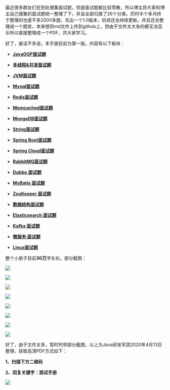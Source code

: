 最近很多群友们在到处搜集面试题，但是面试题都比较零散，所以博主将大家和博主自己搜集的面试题统一整理了下，并且全部归类了26个分类，历时半个多月终于整理的也差不多2000多题，先出一个1.0版本，后续还会持续更新。并且还会整理成一个题库，本来想将md文件上传到github上，但由于文件太大有的都无法显示所以直接整理成一个PDF，共大家学习。



好了，废话不多说，本手册目前为第一版，内容有以下板块：

-  [**JavaOOP面试题**](https://github.com/duchaochen/Java-V1.0/blob/master/Java/JavaOOP.md)

- [**多线程&并发面试题**](https://github.com/duchaochen/Java-V1.0/blob/master/Java/%E5%A4%9A%E7%BA%BF%E7%A8%8B%26%E5%B9%B6%E5%8F%91%E9%9D%A2%E8%AF%95%E9%A2%98.md)
- [**JVM面试题**](https://github.com/duchaochen/Java-V1.0/blob/master/Java/JVM%E9%9D%A2%E8%AF%95%E9%A2%98.md)
- [**Mysql面试题**](https://github.com/duchaochen/Java-V1.0/blob/master/Java/Mysql%E9%9D%A2%E8%AF%95%E9%A2%98.md)
- [**Redis面试题**](https://github.com/duchaochen/Java-V1.0/blob/master/Java/Redis%E9%9D%A2%E8%AF%95%E9%A2%98.md)
- [**Memcached面试题**](https://github.com/duchaochen/Java-V1.0/blob/master/Java/Memcached%E9%9D%A2%E8%AF%95%E9%A2%98.md)
- [**MongoDB面试题**](https://github.com/duchaochen/Java-V1.0/blob/master/Java/MongoDB%E9%9D%A2%E8%AF%95%E9%A2%98.md)
- [**String面试题**](https://github.com/duchaochen/Java-V1.0/blob/master/Java/String%E9%9D%A2%E8%AF%95%E9%A2%98.md)
- [**Spring Boot面试题**](https://github.com/duchaochen/Java-V1.0/blob/master/Java/Spring%20Boot%E9%9D%A2%E8%AF%95%E9%A2%98.md)
- [**Spring Cloud面试题**](https://github.com/duchaochen/Java-V1.0/blob/master/Java/Spring%20Cloud%E9%9D%A2%E8%AF%95%E9%A2%98.md)
- [**RabbitMQ面试题**](https://github.com/duchaochen/Java-V1.0/blob/master/Java/RabbitMQ%E9%9D%A2%E8%AF%95%E9%A2%98.md)
- [**Dubbo 面试题**](https://github.com/duchaochen/Java-V1.0/blob/master/Java/Dubbo%20%E9%9D%A2%E8%AF%95%E9%A2%98.md)
- [**MyBatis 面试题**](https://github.com/duchaochen/Java-V1.0/blob/master/Java/MyBatis%20%E9%9D%A2%E8%AF%95%E9%A2%98.md)
- [**ZooKeeper 面试题**](https://github.com/duchaochen/Java-V1.0/blob/master/Java/ZooKeeper%20%E9%9D%A2%E8%AF%95%E9%A2%98.md)
- [**数据结构面试题**](https://github.com/duchaochen/Java-V1.0/blob/master/Java/%E6%95%B0%E6%8D%AE%E7%BB%93%E6%9E%84%E4%B8%8E%E7%AE%97%E6%B3%95%E9%9D%A2%E8%AF%95%E9%A2%98.md)
- [**Elasticsearch 面试题**](https://github.com/duchaochen/Java-V1.0/blob/master/Java/Elasticsearch%20%E9%9D%A2%E8%AF%95%E9%A2%98.md)
- [**Kafka 面试题**](https://github.com/duchaochen/Java-V1.0/blob/master/Java/Kafka%20%E9%9D%A2%E8%AF%95%E9%A2%98.md)
- [**微服务 面试题**](https://github.com/duchaochen/Java-V1.0/blob/master/Java/%E5%BE%AE%E6%9C%8D%E5%8A%A1%20%E9%9D%A2%E8%AF%95%E9%A2%98.md)
- [**Linux面试题**](https://github.com/duchaochen/Java-V1.0/blob/master/Java/Linux%E9%9D%A2%E8%AF%95%E9%A2%98.md)

整个小册子目前**30万**字左右，部分截图：

![](https://gitee.com/duchaochen/pythonnote/raw/master/img/20200413/1-1.png)

![](https://gitee.com/duchaochen/pythonnote/raw/master/img/20200413/1-2.png)

![](https://gitee.com/duchaochen/pythonnote/raw/master/img/20200413/1-3.png)

![](https://gitee.com/duchaochen/pythonnote/raw/master/img/20200413/1-4.png)

![](https://gitee.com/duchaochen/pythonnote/raw/master/img/20200413/1-5.png)

![](https://gitee.com/duchaochen/pythonnote/raw/master/img/20200413/1-6.png)

![](https://gitee.com/duchaochen/pythonnote/raw/master/img/20200413/1-7.png)

![](https://gitee.com/duchaochen/pythonnote/raw/master/img/20200413/1-8.png)

好了，由于文件太多，暂时列举部分截图，以上为Java研发军团2020年4月13日整理，获取高清PDF方式如下：

**1、扫描下方二维码**

**2、回复关键字：面试手册**

![](https://gitee.com/duchaochen/pythonnote/raw/master/img/面试题题封面-new.png)

